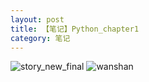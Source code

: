 ```yaml
---
layout: post
title: 【笔记】Python_chapter1
category: 笔记
---
```

![story_new_final](http://rzda7rj3c.hd-bkt.clouddn.com/img/story_new_final_0322.png)
![wanshan](http://rzda7rj3c.hd-bkt.clouddn.com/img/wanshan.png)
